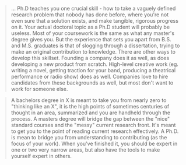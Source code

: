   
> ... Ph.D teaches you one crucial skill - how to take a vaguely defined research problem that nobody has done before, where you're not even sure that a solution exists, and make tangible, rigorous progress on it. Your actual doctoral topic as a Ph.D student will probably be useless. Most of your coursework is the same as what any master's degree gives you. But the experience that sets you apart from B.S. and M.S. graduates is that of slogging through a dissertation, trying to make an original contribution to knowledge. There are other ways to develop this skillset. Founding a company does it as well, as does developing a new product from scratch. High-level creative work (eg. writing a novel, getting traction for your band, producing a theatrical performance or radio show) does as well. Companies love to hire candidates from these backgrounds as well, but most don't want to work for someone else. 

> A bachelors degree in X is meant to take you from nearly zero to "thinking like an X", it is the high points of sometimes centuries of thought in an area, summarized and you are handheld through the process. A masters degree will bridge the gap between the "nice" standard courses and the "messy" current research front. It's meant to get you to the point of reading current research effectively. A Ph.D. is mean to bridge you from understanding to contributing (as the focus of your work). When you've finished it, you should be expert in one or two very narrow areas, but also have the tools to make yourself expert in others.

